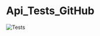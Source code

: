 # Api_Tests_GitHub
![Tests](https://user-images.githubusercontent.com/105145475/168692688-00f27a4d-2556-446b-8125-6d5409d80c9b.jpg)
